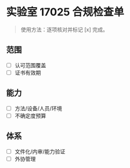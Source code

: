 # 实验室 17025 合规检查单

> 使用方法：逐项核对并标记 [x] 完成。

## 范围

- [ ] 认可范围覆盖
- [ ] 证书有效期

## 能力

- [ ] 方法/设备/人员/环境
- [ ] 不确定度预算

## 体系

- [ ] 文件化/内审/能力验证
- [ ] 外协管理
